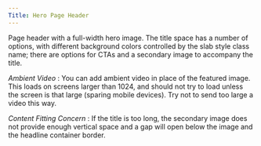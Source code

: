 ```yaml
---
Title: Hero Page Header
---
```


Page header with a full-width hero image. The title space has a number of options, with different background colors controlled by the slab style class name; there are options for CTAs and a secondary image to accompany the title.

*Ambient Video* : You can add ambient video in place of the featured image. This loads on screens larger than 1024, and should not try to load unless the screen is that large (sparing mobile devices). Try not to send too large a video this way. 

*Content Fitting Concern* : If the title is too long, the secondary image does not provide enough vertical space and a gap will open below the image and the headline container border.